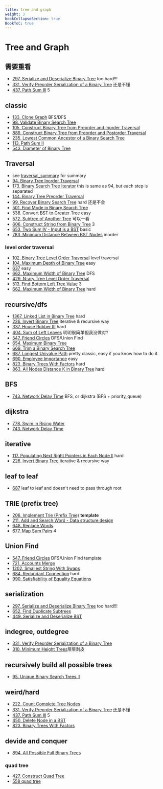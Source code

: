 ```yaml
---
title: tree and graph
weight: 3
bookCollapseSection: true
BookToC: true
---
```

# Tree and Graph

## 需要重看
- [297. Serialize and Deserialize Binary Tree](297) too hard!!!
- [331. Verify Preorder Serialization of a Binary Tree](331) 还是不懂
- [437. Path Sum III](437) 5


## classic
- [133. Clone Graph](133) BFS/DFS
- [98. Validate Binary Search Tree](98)
- [105. Construct Binary Tree from Preorder and Inorder Traversal](105)
- [889. Construct Binary Tree from Preorder and Postorder Traversal](889)
- [235. Lowest Common Ancestor of a Binary Search Tree](235)
- [113. Path Sum II](113)
- [543. Diameter of Binary Tree](543)


## Traversal
- see [traversal_summary](traversal) for summary
- [94. Binary Tree Inorder Traversal](94)
- [173. Binary Search Tree Iterator](173) this is same as 94, but each step is separated
- [144. Binary Tree Preorder Traversal](144)
- [99. Recover Binary Search Tree](99) hard 还是不会
- [501. Find Mode in Binary Search Tree](501)
- [538. Convert BST to Greater Tree](538) easy
- [572. Subtree of Another Tree](572) 可以一看
- [606. Construct String from Binary Tree](606) 3
- [653. Two Sum IV - Input is a BST](653) basic
- [783. Minimum Distance Between BST Nodes](783) inorder


### level order traversal
- [102. Binary Tree Level Order Traversal](120) level traversal
- [104. Maximum Depth of Binary Tree](104) easy
- [637](637) easy
- [662. Maximum Width of Binary Tree](662) DFS 
- [429. N-ary Tree Level Order Traversal](429)
- [513. Find Bottom Left Tree Value](513) 3
- [662. Maximum Width of Binary Tree](662) hard

## recursive/dfs
- [1367. Linked List in Binary Tree](1367) hard
- [226. Invert Binary Tree](266) iterative & recursive way
- [337. House Robber III](337) hard
- [404. Sum of Left Leaves](404) 明明很简单但我没做对?
- [547. Friend Circles](547) DFS/Union Find
- [654. Maximum Binary Tree](654) 
- [669. Trim a Binary Search Tree](669)
- [687. Longest Univalue Path](687) pretty classic, easy if you know how to do it.
- [690. Employee Importance](690) easy
- [823. Binary Trees With Factors](823) hard
- [863. All Nodes Distance K in Binary Tree](863) hard


## BFS
- [743. Network Delay Time](764) BFS, or dijkstra (BFS + priority_queue)

## dijkstra
- [778. Swim in Rising Water](778)
- [743. Network Delay Time](743)


## iterative
- [117. Populating Next Right Pointers in Each Node II](117) hard
- [226. Invert Binary Tree](266) iterative & recursive way

## leaf to leaf 
- [687](687) leaf to leaf and doesn't need to pass through root

## TRIE (prefix tree)
- [208. Implement Trie (Prefix Tree)](208) **template**
- [211. Add and Search Word - Data structure design](211)
- [648. Replace Words](648)
- [677. Map Sum Pairs](677) 4


## Union Find
- [547. Friend Circles](547) DFS/Union Find template
- [721. Accounts Merge](721)
- [1202. Smallest String With Swaps](docs/1202)
- [684. Redundant Connection](684) hard
- [990. Satisfiability of Equality Equations](990)


## serialization
- [297. Serialize and Deserialize Binary Tree](297) too hard!!!
- [652. Find Duplicate Subtrees](652)
- [449. Serialize and Deserialize BST](449)


## indegree, outdegree
- [331. Verify Preorder Serialization of a Binary Tree](331)
- [310. Minimum Height Trees](310)层层剥皮


## recursively build all possible trees
- [95. Unique Binary Search Trees II](95)

## weird/hard
- [222. Count Complete Tree Nodes](222)
- [331. Verify Preorder Serialization of a Binary Tree](331) 还是不懂
- [437. Path Sum III](437) 5
- [450. Delete Node in a BST](450)
- [823. Binary Trees With Factors](823)


## devide and conquer
- [894. All Possible Full Binary Trees](894)
### quad tree
- [427. Construct Quad Tree](427)
- [558 quad tree](558)
